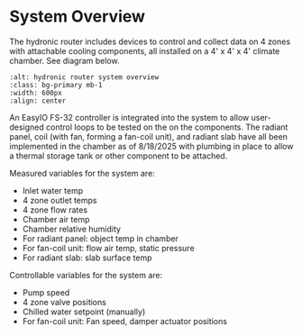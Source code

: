 # System Overview

The hydronic router includes devices to control and collect data on 4 zones with attachable cooling components, all installed on a 4' x 4' x 4' climate chamber. See diagram below. 

```{image} ../images/hydronic-router.png
:alt: hydronic router system overview
:class: bg-primary mb-1
:width: 600px
:align: center
```
An EasyIO FS-32 controller is integrated into the system to allow user-designed control loops to be tested on the on the components. The radiant panel, coil (with fan, forming a fan-coil unit), and radiant slab have all been implemented in the chamber as of 8/18/2025 with plumbing in place to allow a thermal storage tank or other component to be attached. 

Measured variables for the system are:
- Inlet water temp
- 4 zone outlet temps
- 4 zone flow rates
- Chamber air temp
- Chamber relative humidity
- For radiant panel: object temp in chamber
- For fan-coil unit: flow air temp, static pressure
- For radiant slab: slab surface temp

Controllable variables for the system are:
- Pump speed
- 4 zone valve positions
- Chilled water setpoint (manually)
- For fan-coil unit: Fan speed, damper actuator positions

